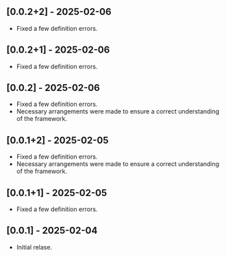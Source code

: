 ## [0.0.2+2] - 2025-02-06
* Fixed a few definition errors.

## [0.0.2+1] - 2025-02-06
* Fixed a few definition errors.

## [0.0.2] - 2025-02-06
* Fixed a few definition errors.
* Necessary arrangements were made to ensure a correct understanding of the framework.

## [0.0.1+2] - 2025-02-05
* Fixed a few definition errors.
* Necessary arrangements were made to ensure a correct understanding of the framework.

## [0.0.1+1] - 2025-02-05
* Fixed a few definition errors.

## [0.0.1] - 2025-02-04
* Initial relase.
